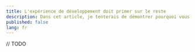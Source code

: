 ```yaml
---
title: L'expérience de développement doit primer sur le reste
description: Dans cet article, je tenterais de démontrer pourquoi vous devriez privilégier la DX à l'UX, ou peut être plutôt que les premiers utilisateurs et utilisatrices de votre UX, c'est vos développeuses et développeurs.
published: false
lang: fr
---
```


// TODO  